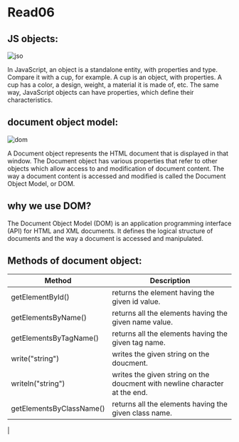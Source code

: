 # Read06

## JS objects:

![jso](https://www.tutsmake.com/wp-content/uploads/2020/05/JavaScript-Objects.jpeg)

In JavaScript, an object is a standalone entity, with properties and type. Compare it with a cup, for example. A cup is an object, with properties. A cup has a color, a design, weight, a material it is made of, etc. The same way, JavaScript objects can have properties, which define their characteristics.

## document object model:
![dom](https://simplesnippets.tech/wp-content/uploads/2018/10/what-is-document-object-model-in-JS-featured-image.jpg)

A Document object represents the HTML document that is displayed in that window. The Document object has various properties that refer to other objects which allow access to and modification of document content. The way a document content is accessed and modified is called the Document Object Model, or DOM.

## why we use DOM?

The Document Object Model (DOM) is an application programming interface (API) for HTML and XML documents. It defines the logical structure of documents and the way a document is accessed and manipulated.

## Methods of document object:
|Method | Description|
 |------------ | -------------|
 |getElementById() | returns the element having the given id value.|
 |getElementsByName() |returns all the elements having the given name value. |
 | getElementsByTagName()| returns all the elements having the given tag name.|
|write("string")|writes the given string on the doucment.|
|writeln("string")|writes the given string on the doucment with newline character at the end.|
|getElementsByClassName()	|returns all the elements having the given class name.
|
